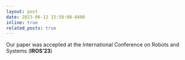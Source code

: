 ```yaml
---
layout: post
date: 2023-06-12 15:59:00-0400
inline: true
related_posts: true
---
```


Our paper was accepted at the International Conference on Robots and Systems (**IROS’23**)
